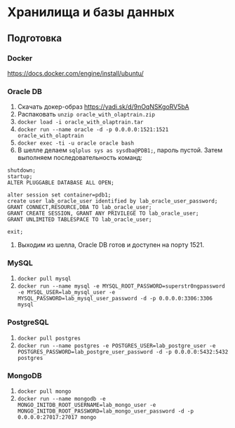 # Хранилища и базы данных

## Подготовка

### Docker

https://docs.docker.com/engine/install/ubuntu/

### Oracle DB 

1. Скачать докер-образ https://yadi.sk/d/9nOqNSKgoRV5bA
1. Распаковать `unzip oracle_with_olaptrain.zip`
1. `docker load -i oracle_with_olaptrain.tar`
1. `docker run --name oracle -d -p 0.0.0.0:1521:1521 oracle_with_olaptrain`
1. `docker exec -ti -u oracle oracle bash`
1. В шелле делаем `sqlplus sys as sysdba@PDB1;`, пароль пустой. Затем выполняем последовательность команд:
```
shutdown;
startup;
ALTER PLUGGABLE DATABASE ALL OPEN;

alter session set container=pdb1;
create user lab_oracle_user identified by lab_oracle_user_password;
GRANT CONNECT,RESOURCE,DBA TO lab_oracle_user;
GRANT CREATE SESSION, GRANT ANY PRIVILEGE TO lab_oracle_user;
GRANT UNLIMITED TABLESPACE TO lab_oracle_user;

exit;
```
1. Выходим из шелла, Oracle DB готов и доступен на порту 1521.

### MySQL

1. `docker pull mysql`
1. `docker run --name mysql -e MYSQL_ROOT_PASSWORD=superstr0ngpassword -e MYSQL_USER=lab_mysql_user -e MYSQL_PASSWORD=lab_mysql_user_password -d -p 0.0.0.0:3306:3306 mysql`

### PostgreSQL

1. `docker pull postgres`
1. `docker run --name postgres -e POSTGRES_USER=lab_postgre_user -e POSTGRES_PASSWORD=lab_postgre_user_password -d -p 0.0.0.0:5432:5432 postgres`


### MongoDB

1. `docker pull mongo`
1. `docker run --name mongodb -e MONGO_INITDB_ROOT_USERNAME=lab_mongo_user -e MONGO_INITDB_ROOT_PASSWORD=lab_mongo_user_password -d -p 0.0.0.0:27017:27017 mongo`
